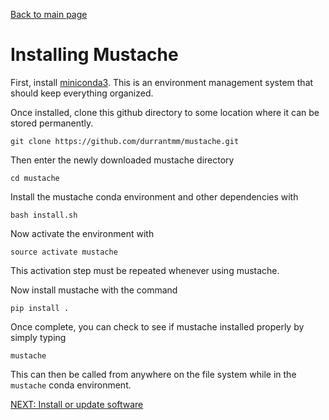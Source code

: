 [Back to main page](../README.md)  

# Installing Mustache
First, install [miniconda3](https://conda.io/en/master/miniconda.html). This is an environment management system that should keep everything organized.

Once installed, clone this github directory to some location where it can be stored permanently.

    git clone https://github.com/durrantmm/mustache.git
    
Then enter the newly downloaded mustache directory

    cd mustache
    
Install the mustache conda environment and other dependencies with

    bash install.sh

Now activate the environment with
    
    source activate mustache
    
This activation step must be repeated whenever using mustache.

Now install mustache with the command

    pip install .
    
Once complete, you can check to see if mustache installed properly by simply typing

    mustache
   
This can then be called from anywhere on the file system while in the `mustache` conda environment.


[NEXT: Install or update software](tutorial.md)



